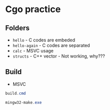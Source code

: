 # Cgo practice

## Folders
* `hello` - C codes are embeded
* `hello-again` - C codes are separated
* `calc` - MSVC usage
* `structs` - C++ vector - Not working, why???

## Build
* MSVC
```powershell
build.cmd
```
```powershell
mingw32-make.exe
```
